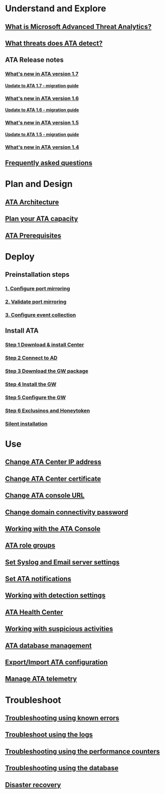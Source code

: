 # Understand and Explore
## [What is Microsoft Advanced Threat Analytics?](/advanced-threat-analytics/understand-explore/what-is-ata)
## [What threats does ATA detect?](/advanced-threat-analytics/understand-explore/ata-threats)
## ATA Release notes
### [What's new in ATA version 1.7](/advanced-threat-analytics/understand-explore/whats-new-version-1.7)
#### [Update to ATA 1.7 - migration guide](/advanced-threat-analytics/understand-explore/ata-update-1.7-migration-guide)
### [What's new in ATA version 1.6](/advanced-threat-analytics/understand-explore/whats-new-version-1.6)
#### [Update to ATA 1.6 - migration guide](/advanced-threat-analytics/understand-explore/ata-update-1.6-migration-guide)
### [What's new in ATA version 1.5](/advanced-threat-analytics/understand-explore/whats-new-version-1.5)
#### [Update to ATA 1.5 - migration guide](/advanced-threat-analytics/understand-explore/ata-update-1.5-migration-guide)
### [What's new in ATA version 1.4](/advanced-threat-analytics/understand-explore/whats-new-version-1.4)
## [Frequently asked questions](/advanced-threat-analytics/understand-explore/ata-technical-faq)
# Plan and Design
## [ATA Architecture](/advanced-threat-analytics/plan-design/ata-architecture)
## [Plan your ATA capacity](/advanced-threat-analytics/plan-design/ata-capacity-planning)
## [ATA Prerequisites](/advanced-threat-analytics/plan-design/ata-prerequisites)
# Deploy
## Preinstallation steps
### [1. Configure port mirroring](configure-port-mirroring.md)
### [2. Validate port mirroring](validate-port-mirroring.md)
### [3. Configure event collection](configure-event-collection.md)
## Install ATA
### [Step 1 Download & install Center](/advanced-threat-analytics/deploy-use/install-ata-step1.md)
### [Step 2 Connect to AD](/advanced-threat-analytics/deploy-use/install-ata-step2.md)
### [Step 3 Download the GW package](/advanced-threat-analytics/deploy-use/install-ata-step3.md)
### [Step 4 Install the GW](/advanced-threat-analytics/deploy-use/install-ata-step4.md)
### [Step 5 Configure the GW](/advanced-threat-analytics/deploy-use/install-ata-step5.md)
### [Step 6 Exclusinos and Honeytoken](/advanced-threat-analytics/deploy-use/install-ata-step6.md)
### [Silent installation](ata-silent-installation.md)
# Use
## [Change ATA Center IP address](modifying-ata-config-centerip.md)
## [Change ATA Center certificate](modifying-ata-config-centercert.md)
## [Change ATA console URL](modifying-ata-config-consoleurl.md)
## [Change domain connectivity password](modifying-ata-config-dcpassword.md)
## [Working with the ATA Console](working-with-ata-console.md)
## [ATA role groups](ata-role-groups.md)
## [Set Syslog and Email server settings](setting-syslog-email-server-settings.md)
## [Set ATA notifications](setting-ata-alerts.md)
## [Working with detection settings](working-with-detection-settings.md)
## [ATA Health Center](ata-health-center.md)
## [Working with suspicious activities](working-with-suspicious-activities.md)
## [ATA database management](ata-database-management.md)
## [Export/Import ATA configuration](ata-configuration-file.md)
## [Manage ATA telemetry](manage-telemetry-settings.md)
# Troubleshoot
## [Troubleshooting using known errors](/advanced-threat-analytics/troubleshoot/troubleshooting-ata-known-errors)
## [Troubleshoot using the logs](/advanced-threat-analytics/troubleshoot/troubleshooting-ata-using-logs)
## [Troubleshooting using the performance counters](/advanced-threat-analytics/troubleshoot/troubleshooting-ata-using-perf-counters)
## [Troubleshooting using the database](/advanced-threat-analytics/troubleshoot/troubleshooting-ata-using-ata-database)
## [Disaster recovery](/advanced-threat-analytics/troubleshoot/disaster-recovery)